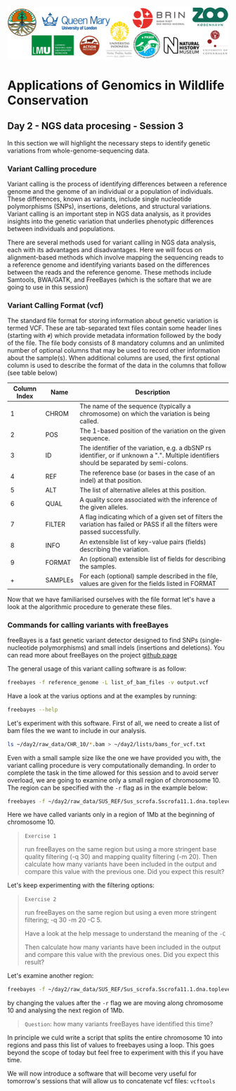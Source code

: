 ![Workshop-logo](../IM/LOGO_new.png)
# Applications of Genomics in Wildlife Conservation

## Day 2 - NGS data procesing - Session 3
In this section we will highlight the necessary steps to identify genetic variations from whole-genome-sequencing data.

### Variant Calling procedure
Variant calling is the process of identifying differences between a reference genome and the genome of an individual or a population of individuals. These differences, known as variants, include single nucleotide polymorphisms (SNPs), insertions, deletions, and structural variations. Variant calling is an important step in NGS data analysis, as it provides insights into the genetic variation that underlies phenotypic differences between individuals and populations.

There are several methods used for variant calling in NGS data analysis, each with its advantages and disadvantages. Here we will focus on alignment-based methods which involve mapping the sequencing reads to a reference genome and identifying variants based on the differences between the reads and the reference genome. These methods include Samtools, BWA/GATK, and FreeBayes (which is the softare that we are going to use in this session)
 
### Variant Calling Format (vcf)
The standard file format for storing information about genetic variation is termed VCF. These are tab-separated text files contain some header lines (starting with `#`) which provide metadata information followed by the body of the file. The file body consists of 8 mandatory columns and an unlimited number of optional columns that may be used to record other information about the sample(s). When additional columns are used, the first optional column is used to describe the format of the data in the columns that follow (see table below)

|Column Index| Name| Description |
|---|---|---|
|1|CHROM| The name of the sequence (typically a chromosome) on which the variation is being called.|
|2|POS| The 1-based position of the variation on the given sequence.|
|3|ID|The identifier of the variation, e.g. a dbSNP rs identifier, or if unknown a ".". Multiple identifiers should be separated by semi-colons.|
|4|REF|The reference base (or bases in the case of an indel) at that position.|
|5|ALT|The list of alternative alleles at this position.|
|6|QUAL|A quality score associated with the inference of the given alleles.|
|7|FILTER|A flag indicating which of a given set of filters the variation has failed or PASS if all the filters were passed successfully.|
|8|INFO|An extensible list of key-value pairs (fields) describing the variation.|
|9|FORMAT|An (optional) extensible list of fields for describing the samples.|
|+|SAMPLEs|For each (optional) sample described in the file, values are given for the fields listed in FORMAT| 

Now that we have familiarised ourselves with the file format let's have a look at the algorithmic procedure to generate these files.

### Commands for calling variants with freeBayes
freeBayes is a fast genetic variant detector designed to find SNPs (single-nucleotide polymorphisms) and small indels (insertions and deletions). You can read more about freeBayes on the project [github page](https://github.com/freebayes/freebayes)

The general usage of this variant calling software is as follow:
```sh
freebayes -f reference_genome -L list_of_bam_files -v output.vcf
```
Have a look at the varius options and at the examples by running:
```sh
freebayes --help
```
Let's experiment with this software. First of all, we need to create a list of bam files the we want to include in our analysis.
```sh
ls ~/day2/raw_data/CHR_10/*.bam > ~/day2/lists/bams_for_vcf.txt
```
Even with a small sample size like the one we have provided you with, the variant calling procedure is very computationally demanding. In order to complete the task in the time allowed for this session and to avoid server overload, we are going to examine only a small region of chromosome 10. The region can be specified with the `-r` flag as in the example below:
```sh
freebayes -f ~/day2/raw_data/SUS_REF/Sus_scrofa.Sscrofa11.1.dna.toplevel.fa -r 10:0-1000000 -L  ~/day2/lists/bams_for_vcf.txt >  ~/day2/vcfs/babirusa.chr10.0to1mb.vcf
```
Here we have called variants only in a region of 1Mb at the beginning of chromosome 10. 

> `Exercise 1`
>
> run freeBayes on the same region but using a more stringent base quality filtering (-q 30) and mapping quality filtering (-m 20). 
> Then calculate how many variants have been included in the output and compare this value with the previous one. Did you expect this result?

Let's keep experimenting with the filtering options:

> `Exercise 2`
>
> run freeBayes on the same region but using a even more stringent filtering; -q 30 -m 20 -C 5.
>
> Have a look at the help message to understand the meaning of the `-C`
>
> Then calculate how many variants have been included in the output and compare this value with the previous ones. Did you expect this result?

Let's examine another region:

```sh
freebayes -f ~/day2/raw_data/SUS_REF/Sus_scrofa.Sscrofa11.1.dna.toplevel.fa -r 10:1000000-2000000 -L  ~/day2/lists/bams_for_vcf.txt >  ~/day2/vcfs/babirusa.chr10.1to2mb.vcf
```
by changing the values after the `-r` flag we are moving along chromosome 10 and analysing the next region of 1Mb.

> `Question`: how many variants freeBayes have identified this time?

In principle we culd write a script that splits the entire chromosome 10 into regions and pass this list of values to freebayes using a loop.
This goes beyond the scope of today but feel free to experiment with this if you have time.

We will now introduce a software that will become very useful for tomorrow's sessions that will allow us to concatenate vcf files: `vcftools`



